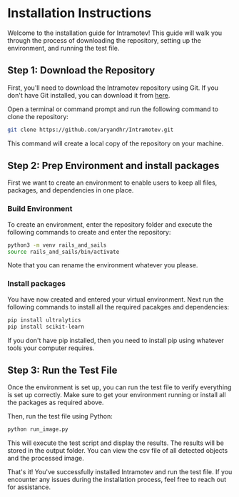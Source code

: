 # Installation Instructions

Welcome to the installation guide for Intramotev! This guide will walk you through the process of downloading the repository, setting up the environment, and running the test file.

## Step 1: Download the Repository

First, you'll need to download the Intramotev repository using Git. If you don't have Git installed, you can download it from [here](https://git-scm.com/).

Open a terminal or command prompt and run the following command to clone the repository:

```bash
git clone https://github.com/aryandhr/Intramotev.git
```

This command will create a local copy of the repository on your machine.

## Step 2: Prep Environment and install packages

First we want to create an environment to enable users to keep all files, packages, and dependencies in one place. 

### Build Environment

To create an environment, enter the repository folder and execute the following commands to create and enter the repository:

```bash
python3 -m venv rails_and_sails
source rails_and_sails/bin/activate
```

Note that you can rename the environment whatever you please.

### Install packages

 You have now created and entered your virtual environment. Next run the following commands to install all the required pacakges and dependencies:

```bash
pip install ultralytics
pip install scikit-learn 
```

If you don't have pip installed, then you need to install pip using whatever tools your computer requires.

## Step 3: Run the Test File

Once the environment is set up, you can run the test file to verify everything is set up correctly. Make sure to get your environment running or install all the packages as required above.

Then, run the test file using Python:

```bash
python run_image.py
```

This will execute the test script and display the results. The results will be stored in the output folder. You can view the csv file of all detected objects and the processed image.

That's it! You've successfully installed Intramotev and run the test file. If you encounter any issues during the installation process, feel free to reach out for assistance.
